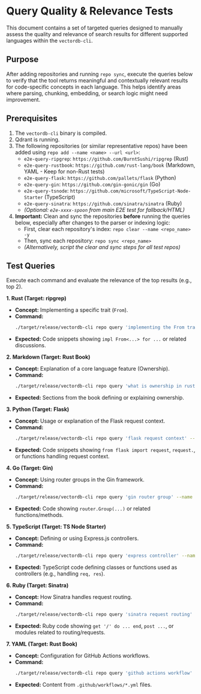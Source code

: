 # Query Quality & Relevance Tests

This document contains a set of targeted queries designed to manually assess the quality and relevance of search results for different supported languages within the `vectordb-cli`.

## Purpose

After adding repositories and running `repo sync`, execute the queries below to verify that the tool returns meaningful and contextually relevant results for code-specific concepts in each language. This helps identify areas where parsing, chunking, embedding, or search logic might need improvement.

## Prerequisites

1.  The `vectordb-cli` binary is compiled.
2.  Qdrant is running.
3.  The following repositories (or similar representative repos) have been added using `repo add --name <name> --url <url>`:
    *   `e2e-query-ripgrep`: `https://github.com/BurntSushi/ripgrep` (Rust)
    *   `e2e-query-rustbook`: `https://github.com/rust-lang/book` (Markdown, YAML - Keep for non-Rust tests)
    *   `e2e-query-flask`: `https://github.com/pallets/flask` (Python)
    *   `e2e-query-gin`: `https://github.com/gin-gonic/gin` (Go)
    *   `e2e-query-tsnode`: `https://github.com/microsoft/TypeScript-Node-Starter` (TypeScript)
    *   `e2e-query-sinatra`: `https://github.com/sinatra/sinatra` (Ruby)
    *   *(Optional: `e2e-xxxx-spoon` from main E2E test for fallback/HTML)*
4.  **Important:** Clean and sync the repositories **before** running the queries below, especially after changes to the parser or indexing logic:
    *   First, clear each repository's index: `repo clear --name <repo_name> -y`
    *   Then, sync each repository: `repo sync <repo_name>`
    *   *(Alternatively, script the clear and sync steps for all test repos)*

## Test Queries

Execute each command and evaluate the relevance of the top results (e.g., top 2).

**1. Rust (Target: ripgrep)**

*   **Concept:** Implementing a specific trait (`From`).
*   **Command:**
    ```bash
    ./target/release/vectordb-cli repo query 'implementing the From trait' --name e2e-query-ripgrep --lang rust --limit 2
    ```
*   **Expected:** Code snippets showing `impl From<...> for ...` or related discussions.

**2. Markdown (Target: Rust Book)**

*   **Concept:** Explanation of a core language feature (Ownership).
*   **Command:**
    ```bash
    ./target/release/vectordb-cli repo query 'what is ownership in rust?' --name e2e-query-rustbook --lang markdown --limit 2
    ```
*   **Expected:** Sections from the book defining or explaining ownership.

**3. Python (Target: Flask)**

*   **Concept:** Usage or explanation of the Flask request context.
*   **Command:**
    ```bash
    ./target/release/vectordb-cli repo query 'flask request context' --name e2e-query-flask --lang python --limit 2
    ```
*   **Expected:** Code snippets showing `from flask import request`, `request.`, or functions handling request context.

**4. Go (Target: Gin)**

*   **Concept:** Using router groups in the Gin framework.
*   **Command:**
    ```bash
    ./target/release/vectordb-cli repo query 'gin router group' --name e2e-query-gin --lang go --limit 2
    ```
*   **Expected:** Code showing `router.Group(...)` or related functions/methods.

**5. TypeScript (Target: TS Node Starter)**

*   **Concept:** Defining or using Express.js controllers.
*   **Command:**
    ```bash
    ./target/release/vectordb-cli repo query 'express controller' --name e2e-query-tsnode --lang typescript --limit 2
    ```
*   **Expected:** TypeScript code defining classes or functions used as controllers (e.g., handling `req, res`).

**6. Ruby (Target: Sinatra)**

*   **Concept:** How Sinatra handles request routing.
*   **Command:**
    ```bash
    ./target/release/vectordb-cli repo query 'sinatra request routing' --name e2e-query-sinatra --lang ruby --limit 2
    ```
*   **Expected:** Ruby code showing `get '/' do ... end`, `post ...`, or modules related to routing/requests.

**7. YAML (Target: Rust Book)**

*   **Concept:** Configuration for GitHub Actions workflows.
*   **Command:**
    ```bash
    ./target/release/vectordb-cli repo query 'github actions workflow' --name e2e-query-rustbook --lang yaml --limit 2
    ```
*   **Expected:** Content from `.github/workflows/*.yml` files. 
